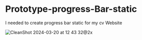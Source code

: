 # Prototype-progress-Bar-static
I needed to create progress bar static for my cv Website 


![CleanShot 2024-03-20 at 12 43 32@2x](https://github.com/SchtroumpfDev/Prototype-progress-Bar-static/assets/45524200/d94b63f0-5d92-4f56-b608-53bfb6662722)
